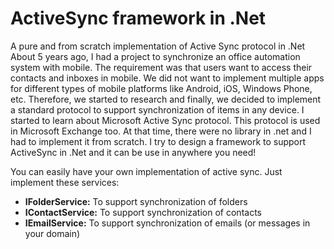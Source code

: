 # ActiveSync framework in .Net
A pure and from scratch implementation of Active Sync protocol in .Net
About 5 years ago, I had a project to synchronize an office automation system with mobile. The requirement was that users want to access their contacts and inboxes in mobile. 
We did not want to implement multiple apps for different types of mobile platforms like Android, iOS, Windows Phone, etc. Therefore, we started to research and finally, we decided to implement a standard protocol to support synchronization of items in any device.
I started to learn about Microsoft Active Sync protocol. This protocol is used in Microsoft Exchange too. At that time, there were no library in .net and I had to implement it from scratch. I try to design a framework to support ActiveSync in .Net and it can be use in anywhere you need!

You can easily have your own implementation of active sync. Just implement these services:
<UL>
  <li><b>IFolderService:</b> To support synchronization of folders</li>
  <li><b>IContactService:</b> To support synchronization of contacts</li>
  <li><b>IEmailService:</b> To support synchronization of emails (or messages in your domain)</li>
</UL>

